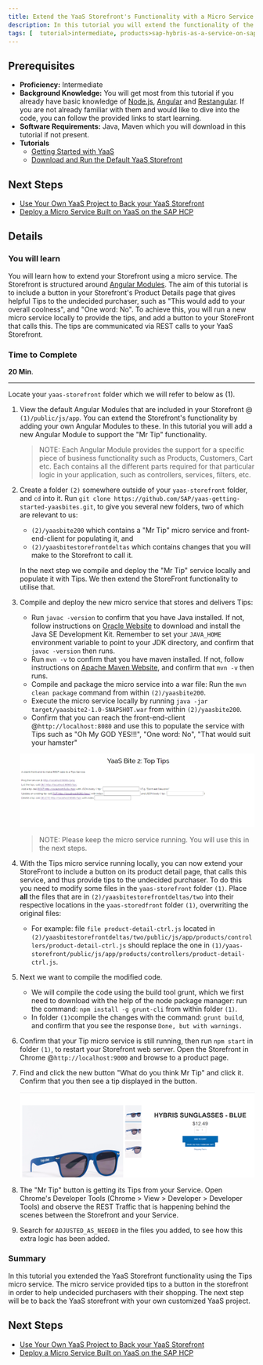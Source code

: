 ```yaml
---
title: Extend the YaaS Storefront's Functionality with a Micro Service
description: In this tutorial you will extend the functionality of the Storefront to include Tips for the undecided purchaser. The logic will be implemented with a Tips REST based micro service.
tags: [  tutorial>intermediate, products>sap-hybris-as-a-service-on-sap-hana-cloud-platform>sap-hybris-as-a-service-on-sap-hana-cloud-platform ]
---
```

## Prerequisites  
 - **Proficiency:** Intermediate
 - **Background Knowledge:** You will get most from this tutorial if you already have basic knowledge of [Node.js](https://www.youtube.com/watch?v=pU9Q6oiQNd0), [Angular](https://docs.angularjs.org/guide/directive) and [Restangular](https://github.com/mgonto/restangular#starter-guide). If you are not already familiar with them and would like to dive into the code, you can follow the provided links to start learning.
 - **Software Requirements:** Java, Maven which you will download in this tutorial if not present.
 - **Tutorials**
    - [Getting Started with YaaS](http://www.sap.com/developer/tutorials/yaas-getting-started.html)
    - [Download and Run the Default YaaS Storefront](http://www.sap.com/developer/tutorials/yaas-download-run-default-storefront.html)

## Next Steps
 - [Use Your Own YaaS Project to Back your YaaS Storefront](http://www.sap.com/developer/tutorials/yaas-create-project-backing-storefront.html)
 - [Deploy a Micro Service Built on YaaS on the SAP HCP](http://www.sap.com/developer/tutorials/yaas-deploy-run-microservice-cloud.html)

## Details
### You will learn  
You will learn how to extend your Storefront using a micro service. The Storefront is structured around [Angular Modules](https://docs.angularjs.org/guide/module). The aim of this tutorial is to include a button in your Storefront's Product Details page that gives helpful Tips to the undecided purchaser, such as "This would add to your overall coolness", and "One word: No". To achieve this, you will run a new micro service locally to provide the tips, and add a button to your StoreFront that calls this. The tips are communicated via REST calls to your YaaS Storefront.

### Time to Complete
**20 Min**.

---

Locate your `yaas-storefront` folder which we will refer to below as (1).

1. View the default Angular Modules that are included in your Storefront @ `(1)/public/js/app`. You can extend the Storefront's functionality by adding your own Angular Modules to these.  In this tutorial you will add a new Angular Module to support the "Mr Tip" functionality.

    > NOTE: Each Angular Module provides the support for a specific piece of business functionality such as Products, Customers, Cart etc. Each contains all the different parts required for that particular logic in your application, such as controllers, services, filters, etc.

2. Create a folder `(2)` somewhere outside of your `yaas-storefront` folder, and `cd` into it.  Run `git clone https://github.com/SAP/yaas-getting-started-yaasbites.git`, to give you several new folders, two of which are relevant to us:
    - `(2)/yaasbite200` which contains a "Mr Tip" micro service and front-end-client for populating it, and
    - `(2)/yaasbitestorefrontdeltas` which contains changes that you will make to the Storefront to call it.

    In the next step we compile and deploy the "Mr Tip" service locally and populate it with Tips.  We then extend the StoreFront functionality to utilise that.

3. Compile and deploy the new micro service that stores and delivers Tips:
    - Run `javac -version` to confirm that you have Java installed. If not, follow instructions on [Oracle Website](http://www.oracle.com/technetwork/java/javase/downloads/index.html) to download and install the Java SE Development Kit.  Remember to set your `JAVA_HOME` environment variable to point to your JDK directory, and confirm that `javac -version` then runs.
    - Run `mvn -v` to confirm that you have maven installed. If not, follow instructions on [Apache Maven Website](https://maven.apache.org/install.html), and confirm that  `mvn -v` then runs.
    - Compile and package the micro service into a war file: Run the `mvn clean package` command from within `(2)/yaasbite200`.
    - Execute the micro service locally by running `java -jar target/yaasbite2-1.0-SNAPSHOT.war` from within `(2)/yaasbite200`.
    - Confirm that you can reach the front-end-client @`http://localhost:8080` and use this to populate the service with Tips such as "Oh My GOD YES!!!", "One word: No", "That would suit your hamster"

    ![Micro Service](yaas-bites-tips-microservice.PNG)

    > NOTE: Please keep the micro service running. You will use this in the next steps.

4. With the Tips micro service running locally, you can now extend your StoreFront to include a button on its product detail page, that calls this service, and thus provide tips to the undecided purchaser.  To do this you need to modify some files in the `yaas-storefront` folder `(1)`.   Place **all** the files that are in `(2)/yaasbitestorefrontdeltas/two` into their respective locations in the `yaas-storedfront` folder `(1)`, overwriting the original files:
    - For example: file `file product-detail-ctrl.js` located in `(2)/yaasbitestorefrontdeltas/two/public/js/app/products/controllers/product-detail-ctrl.js` should replace the one in `(1)/yaas-storefront/public/js/app/products/controllers/product-detail-ctrl.js`.

5. Next we want to compile the modified code.
    - We will compile the code using the build tool grunt, which we first need to download with the help of the node package manager: run the command: `npm install -g grunt-cli` from within folder `(1)`.
    - In folder `(1)`compile the changes with the command: `grunt build`, and confirm that you see the response `Done, but with warnings.`

6. Confirm that your Tip micro service is still running, then run `npm start` in folder `(1)`, to restart your Storefront web server.  Open the Storefront in Chrome @`http://localhost:9000` and browse to a product page.

7. Find and click the new button "What do you think Mr Tip" and click it.  Confirm that you then see a tip displayed in the button.

    ![Button](What-do-you-think-mr-tip.PNG)

8. The "Mr Tip" button is getting its Tips from your Service. Open Chrome's Developer Tools (Chrome > View > Developer > Developer Tools) and observe the REST Traffic that is happening behind the scenes between the Storefront and your Service.

9. Search for `ADJUSTED_AS_NEEDED` in the files you added, to see how this extra logic has been added.

### Summary
In this tutorial you extended the YaaS Storefront functionality using the Tips micro service. The micro service provided tips to a button in the storefront in order to help undecided purchasers with their shopping. The next step will be to back the YaaS storefront with your own customized YaaS project.

## Next Steps
 - [Use Your Own YaaS Project to Back your YaaS Storefront](http://www.sap.com/developer/tutorials/yaas-create-project-backing-storefront.html)
 - [Deploy a Micro Service Built on YaaS on the SAP HCP](http://www.sap.com/developer/tutorials/yaas-deploy-run-microservice-cloud.html)
